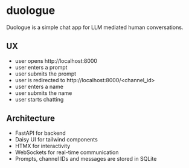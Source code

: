 # duologue

Duologue is a simple chat app for LLM mediated human conversations.

## UX
- user opens http://localhost:8000
- user enters a prompt
- user submits the prompt
- user is redirected to http://localhost:8000/<channel_id>
- user enters a name
- user submits the name
- user starts chatting

## Architecture
- FastAPI for backend
- Daisy UI for tailwind components
- HTMX for interactivity
- WebSockets for real-time communication
- Prompts, channel IDs and messages are stored in SQLite
